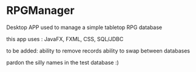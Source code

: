 # RPGManager
Desktop APP used to manage a simple tabletop RPG database 

this app uses :
  JavaFX, FXML, CSS, SQL/JDBC

to be added:
  ability to remove records
  ability to swap between databases


pardon the silly names in the test database :)



